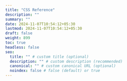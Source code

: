```yaml
---
title: "CSS Reference"
description: ""
summary: ""
date: 2024-11-07T10:54:12+05:30
lastmod: 2024-11-07T10:54:12+05:30
draft: false
weight: 899
toc: true
headless: false
seo:
  title: "" # custom title (optional)
  description: "" # custom description (recommended)
  canonical: "" # custom canonical URL (optional)
  noindex: false # false (default) or true
---
```

